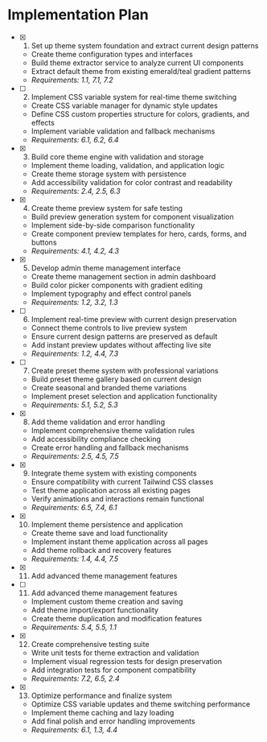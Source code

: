 # Implementation Plan

- [x] 1. Set up theme system foundation and extract current design patterns






  - Create theme configuration types and interfaces
  - Build theme extractor service to analyze current UI components
  - Extract default theme from existing emerald/teal gradient patterns
  - _Requirements: 1.1, 7.1, 7.2_

- [ ] 2. Implement CSS variable system for real-time theme switching





  - Create CSS variable manager for dynamic style updates
  - Define CSS custom properties structure for colors, gradients, and effects
  - Implement variable validation and fallback mechanisms
  - _Requirements: 6.1, 6.2, 6.4_

- [x] 3. Build core theme engine with validation and storage





  - Implement theme loading, validation, and application logic
  - Create theme storage system with persistence
  - Add accessibility validation for color contrast and readability
  - _Requirements: 2.4, 2.5, 6.3_

- [x] 4. Create theme preview system for safe testing





  - Build preview generation system for component visualization
  - Implement side-by-side comparison functionality
  - Create component preview templates for hero, cards, forms, and buttons
  - _Requirements: 4.1, 4.2, 4.3_

- [x] 5. Develop admin theme management interface





  - Create theme management section in admin dashboard
  - Build color picker components with gradient editing
  - Implement typography and effect control panels
  - _Requirements: 1.2, 3.2, 1.3_


- [ ] 6. Implement real-time preview with current design preservation




  - Connect theme controls to live preview system
  - Ensure current design patterns are preserved as default
  - Add instant preview updates without affecting live site
  - _Requirements: 1.2, 4.4, 7.3_

- [ ] 7. Create preset theme system with professional variations






  - Build preset theme gallery based on current design
  - Create seasonal and branded theme variations
  - Implement preset selection and application functionality
  - _Requirements: 5.1, 5.2, 5.3_

- [x] 8. Add theme validation and error handling






  - Implement comprehensive theme validation rules
  - Add accessibility compliance checking
  - Create error handling and fallback mechanisms
  - _Requirements: 2.5, 4.5, 7.5_

- [x] 9. Integrate theme system with existing components





  - Ensure compatibility with current Tailwind CSS classes
  - Test theme application across all existing pages
  - Verify animations and interactions remain functional
  - _Requirements: 6.5, 7.4, 6.1_

- [x] 10. Implement theme persistence and application







  - Create theme save and load functionality
  - Implement instant theme application across all pages
  - Add theme rollback and recovery features
  - _Requirements: 1.4, 4.4, 7.5_
- [x] 11. Add advanced theme management features




- [ ] 11. Add advanced theme management features

  - Implement custom theme creation and saving
  - Add theme import/export functionality
  - Create theme duplication and modification features
  - _Requirements: 5.4, 5.5, 1.1_


- [x] 12. Create comprehensive testing suite




  - Write unit tests for theme extraction and validation
  - Implement visual regression tests for design preservation
  - Add integration tests for component compatibility
  - _Requirements: 7.2, 6.5, 2.4_


- [x] 13. Optimize performance and finalize system




  - Optimize CSS variable updates and theme switching performance
  - Implement theme caching and lazy loading
  - Add final polish and error handling improvements
  - _Requirements: 6.1, 1.3, 4.4_